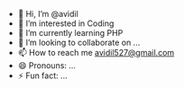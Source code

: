 - 👋 Hi, I’m @avidil
- 👀 I’m interested in Coding
- 🌱 I’m currently learning PHP
- 💞️ I’m looking to collaborate on ...
- 📫 How to reach me avidil527@gmail.com
- 😄 Pronouns: ...
- ⚡ Fun fact: ...

<!---
avidil/avidil is a ✨ special ✨ repository because its `README.md` (this file) appears on your GitHub profile.
You can click the Preview link to take a look at your changes.
--->
